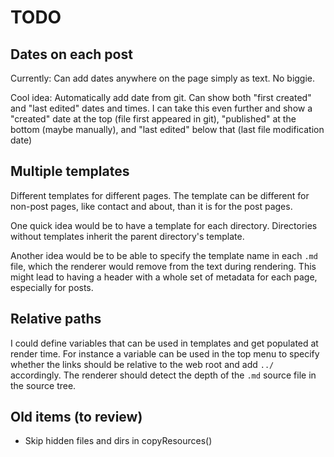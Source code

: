 # TODO

## Dates on each post

Currently:
Can add dates anywhere on the page simply as text.  No biggie.

Cool idea:
Automatically add date from git.  Can show both "first created" and "last edited" dates and times.
I can take this even further and show a "created" date at the top (file first appeared in git),  "published" at the bottom (maybe manually), and "last edited" below that (last file modification date)

## Multiple templates

Different templates for different pages.  The template can be different for non-post pages, like contact and about, than it is for the post pages.

One quick idea would be to have a template for each directory.  Directories without templates inherit the parent directory's template.

Another idea would be to be able to specify the template name in each `.md` file, which the renderer would remove from the text during rendering.  This might lead to having a header with a whole set of metadata for each page, especially for posts.

## Relative paths

I could define variables that can be used in templates and get populated at render time.  For instance a variable can be used in the top menu to specify whether the links should be relative to the web root and add `../` accordingly.  The renderer should detect the depth of the `.md` source file in the source tree.

## Old items (to review)

- Skip hidden files and dirs in copyResources()
